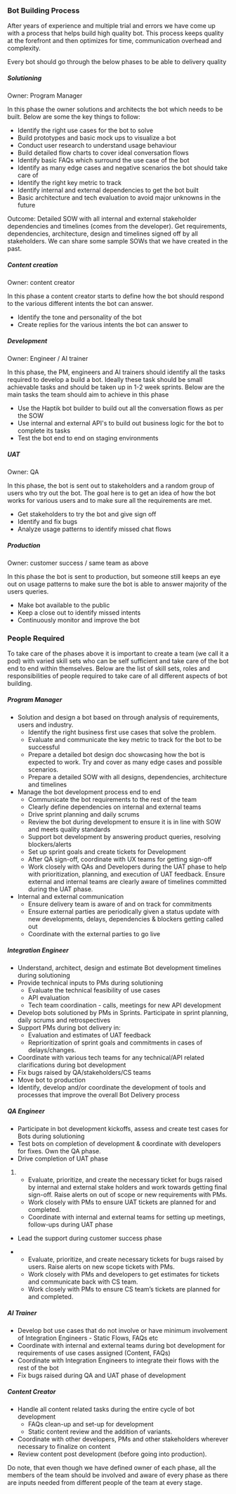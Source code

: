 ### Bot Building Process

After years of experience and multiple trial and errors we have come up with a process that helps build high quality bot. This process keeps quality at the forefront and then optimizes for time, communication overhead and complexity.

Every bot should go through the below phases to be able to delivery quality

##### Solutioning

Owner: Program Manager

In this phase the owner solutions and architects the bot which needs to be built. Below are some the key things to follow:

- Identify the right use cases for the bot to solve
- Build prototypes and basic mock ups to visualize a bot
- Conduct user research to understand usage behaviour
- Build detailed flow charts to cover ideal conversation flows
- Identify basic FAQs which surround the use case of the bot
- Identify as many edge cases and negative scenarios the bot should take care of
- Identify the right key metric to track 
- Identify internal and external dependencies to get the bot built
- Basic architecture and tech evaluation to avoid major unknowns in the future

Outcome: Detailed SOW with all internal and external stakeholder dependencies and timelines (comes from the developer). Get requirements, dependencies, architecture, design and timelines signed off by all stakeholders. 
We can share some sample SOWs that we have created in the past. 

##### Content creation

Owner: content creator

In this phase a content creator starts to define how the bot should respond to the various different intents the bot can answer.

- Identify the tone and personality of the bot
- Create replies for the various intents the bot can answer to

##### Development

Owner: Engineer / AI trainer

In this phase, the PM, engineers and AI trainers should identify all the tasks required to develop a build a bot. Ideally these task should be small achievable tasks and should be taken up in 1-2 week sprints. Below are the main tasks the team should aim to achieve in this phase

- Use the Haptik bot builder to build out all the conversation flows as per the SOW
- Use internal and external API's to build out business logic for the bot to complete its tasks
- Test the bot end to end on staging environments


##### UAT

Owner: QA

In this phase, the bot is sent out to stakeholders and a random group of users who try out the bot. The goal here is to get an idea of how the bot works for various users and to make sure all the requirements are met.

- Get stakeholders to try the bot and give sign off
- Identify and fix bugs
- Analyze usage patterns to identify missed chat flows

##### Production

Owner: customer success / same team as above

In this phase the bot is sent to production, but someone still keeps an eye out on usage patterns to make sure the bot is able to answer majority of the users queries.

- Make bot available to the public
- Keep a close out to identify missed intents
- Continuously monitor and improve the bot



### People Required

To take care of the phases above it is important to create a team (we call it a pod) with varied skill sets who can be self sufficient and take care of the bot end to end within themselves. Below are the list of skill sets, roles and responsibilities of people required to take care of all different aspects of bot building.

##### Program Manager

- Solution and design a bot based on through analysis of requirements, users and industry. 
  - Identify the right business first use cases that solve the problem. 
  - Evaluate and communicate the key metric to track for the bot to be successful
  - Prepare a detailed bot design doc showcasing how the bot is expected to work. Try and cover as many edge cases and possible scenarios.
  - Prepare a detailed SOW with all designs, dependencies, architecture and timelines
- Manage the bot development process end to end
  - Communicate the bot requirements to the rest of the team 
  - Clearly define dependencies on internal and external teams
  - Drive sprint planning and daily scrums
  - Review the bot during development to ensure it is in line with SOW and meets quality standards
  - Support bot development by answering product queries, resolving blockers/alerts
  - Set up sprint goals and create tickets for Development
  - After QA sign-off, coordinate with UX teams for getting sign-off
  - Work closely with QAs and Developers during the UAT phase to help with prioritization, planning, and execution of UAT feedback. Ensure external and internal teams are clearly aware of timelines committed during the UAT phase. 
- Internal and external communication 
  - Ensure delivery team is aware of and on track for commitments
  - Ensure external parties are periodically given a status update with new developments, delays, dependencies & blockers getting called out
  - Coordinate with the external parties to go live



##### Integration Engineer

- Understand, architect, design and estimate Bot development timelines during solutioning
- Provide technical inputs to PMs during solutioning
  - Evaluate the technical feasibility of use cases
  - API evaluation
  - Tech team coordination - calls, meetings for new API development
- Develop bots solutioned by PMs in Sprints. Participate in sprint planning, daily scrums and retrospectives
- Support PMs during bot delivery in:
  - Evaluation and estimates of UAT feedback
  - Reprioritization of sprint goals and commitments in cases of delays/changes.
- Coordinate with various tech teams for any technical/API related clarifications during bot development
- Fix bugs raised by QA/stakeholders/CS teams 
- Move bot to production
- Identify, develop and/or coordinate the development of tools and processes that improve the overall Bot Delivery process



##### QA Engineer

- Participate in bot development kickoffs, assess and create test cases for Bots during solutioning
- Test bots on completion of development & coordinate with developers for fixes. Own the QA phase.
- Drive completion of UAT phase

1. - Evaluate, prioritize, and create the necessary ticket for bugs raised by internal and external stake holders and work towards getting final sign-off. Raise alerts on out of scope or new requirements with PMs.
   - Work closely with PMs to ensure UAT tickets are planned for and completed.
   - Coordinate with internal and external teams for setting up meetings, follow-ups during UAT phase

- Lead the support during customer success phase

- - Evaluate, prioritize, and create necessary tickets for bugs raised by users. Raise alerts on new scope tickets with PMs.
  - Work closely with PMs and developers to get estimates for tickets and communicate back with CS team.
  - Work closely with PMs to ensure CS team’s tickets are planned for and completed.

##### AI Trainer

- Develop bot use cases that do not involve or have minimum involvement of Integration Engineers - Static Flows, FAQs etc
- Coordinate with internal and external teams during bot development for requirements of use cases assigned (Content, FAQs)
- Coordinate with Integration Engineers to integrate their flows with the rest of the bot
- Fix bugs raised during QA and UAT phase of development

##### Content Creator

- Handle all content related tasks during the entire cycle of bot development
  - FAQs clean-up and set-up for development
  - Static content review and the addition of variants.
- Coordinate with other developers, PMs and other stakeholders wherever necessary to finalize on content
- Review content post development (before going into production).

Do note, that even though we have defined owner of each phase, all the members of the team should be involved and aware of every phase as there are inputs needed from different people of the team at every stage.
